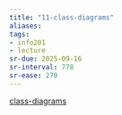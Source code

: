 ```yaml
---
title: "11-class-diagrams"
aliases:
tags: 
- info201
- lecture
sr-due: 2025-09-16
sr-interval: 778
sr-ease: 270
---
```


[class-diagrams](notes/class-diagrams.md)
